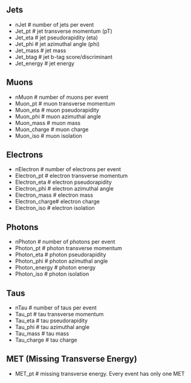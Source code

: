 ## Jets
- nJet           # number of jets per event
- Jet_pt         # jet transverse momentum (pT)
- Jet_eta        # jet pseudorapidity (eta)
- Jet_phi        # jet azimuthal angle (phi)
- Jet_mass       # jet mass
- Jet_btag       # jet b-tag score/discriminant
- Jet_energy     # jet energy

## Muons
- nMuon          # number of muons per event
- Muon_pt        # muon transverse momentum
- Muon_eta       # muon pseudorapidity
- Muon_phi       # muon azimuthal angle
- Muon_mass      # muon mass
- Muon_charge    # muon charge
- Muon_iso       # muon isolation

## Electrons
- nElectron      # number of electrons per event
- Electron_pt    # electron transverse momentum
- Electron_eta   # electron pseudorapidity
- Electron_phi   # electron azimuthal angle
- Electron_mass  # electron mass
- Electron_charge# electron charge
- Electron_iso   # electron isolation

## Photons
- nPhoton        # number of photons per event
- Photon_pt      # photon transverse momentum
- Photon_eta     # photon pseudorapidity
- Photon_phi     # photon azimuthal angle
- Photon_energy  # photon energy
- Photon_iso     # photon isolation

## Taus
- nTau           # number of taus per event
- Tau_pt         # tau transverse momentum
- Tau_eta        # tau pseudorapidity
- Tau_phi        # tau azimuthal angle
- Tau_mass       # tau mass
- Tau_charge     # tau charge

## MET (Missing Transverse Energy)
- MET_pt         # missing transverse energy. Every event has only one MET


